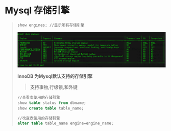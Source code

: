 # Mysql 存储引擎

> ```sql
> show engines; //显示所有存储引擎
> ```
>
> ![1575796049485](assets/1575796049485.png)  
>
> **InnoDB 为Mysql默认支持的存储引擎**
>
> > 支持事物,行级锁,和外键
>
> ```sql
> //查看表使用的存储引擎
> show table status from dbname;
> show create table table_name;
> ```
>
> ```sql
> //改变表使用的存储引擎
> alter table table_name engine=engine_name;
> ```
>
> 